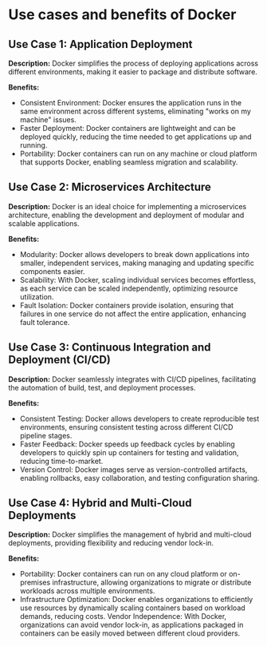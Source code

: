 # Use cases and benefits of Docker

## Use Case 1: Application Deployment
__Description:__ Docker simplifies the process of deploying applications across different environments, making it easier to package and distribute software.

__Benefits:__
- Consistent Environment: Docker ensures the application runs in the same environment across different systems, eliminating "works on my machine" issues.
- Faster Deployment: Docker containers are lightweight and can be deployed quickly, reducing the time needed to get applications up and running.
- Portability: Docker containers can run on any machine or cloud platform that supports Docker, enabling seamless migration and scalability.

## Use Case 2: Microservices Architecture
__Description:__ Docker is an ideal choice for implementing a microservices architecture, enabling the development and deployment of modular and scalable applications.

__Benefits:__
- Modularity: Docker allows developers to break down applications into smaller, independent services, making managing and updating specific components easier.
- Scalability: With Docker, scaling individual services becomes effortless, as each service can be scaled independently, optimizing resource utilization.
- Fault Isolation: Docker containers provide isolation, ensuring that failures in one service do not affect the entire application, enhancing fault tolerance.

## Use Case 3: Continuous Integration and Deployment (CI/CD)
__Description:__ Docker seamlessly integrates with CI/CD pipelines, facilitating the automation of build, test, and deployment processes.

__Benefits:__
- Consistent Testing: Docker allows developers to create reproducible test environments, ensuring consistent testing across different CI/CD pipeline stages.
- Faster Feedback: Docker speeds up feedback cycles by enabling developers to quickly spin up containers for testing and validation, reducing time-to-market.
- Version Control: Docker images serve as version-controlled artifacts, enabling rollbacks, easy collaboration, and testing configuration sharing.

## Use Case 4: Hybrid and Multi-Cloud Deployments
__Description:__ Docker simplifies the management of hybrid and multi-cloud deployments, providing flexibility and reducing vendor lock-in.

__Benefits:__
- Portability: Docker containers can run on any cloud platform or on-premises infrastructure, allowing organizations to migrate or distribute workloads across multiple environments.
- Infrastructure Optimization: Docker enables organizations to efficiently use resources by dynamically scaling containers based on workload demands, reducing costs.
Vendor Independence: With Docker, organizations can avoid vendor lock-in, as applications packaged in containers can be easily moved between different cloud providers.
